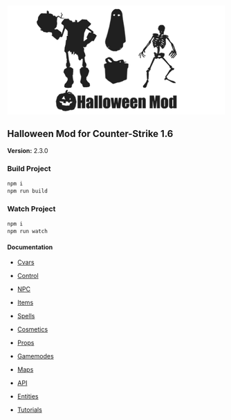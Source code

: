<p align="center">
  <img src="./logo.png">
</p>

## Halloween Mod for Counter-Strike 1.6
__Version:__ 2.3.0

### Build Project

```bash
npm i
npm run build
```

### Watch Project

```bash
npm i
npm run watch
```

#### Documentation

- [Cvars](./doc/pages/cvars/index.md)
- [Control](./doc/pages/control/index.md)


- [NPC](./doc/pages/npc/index.md)
- [Items](./doc/pages/items/index.md)
- [Spells](./doc/pages/spells/index.md)
- [Cosmetics](./doc/pages/cosmetics/index.md)
- [Props](./doc/pages/props/index.md)
- [Gamemodes](./doc/pages/gamemodes/index.md)
- [Maps](./doc/pages/maps/index.md)


- [API](./doc/pages/api/index.md)
- [Entities](./doc/pages/entities/index.md)


- [Tutorials](./doc/pages/tutorials/index.md)